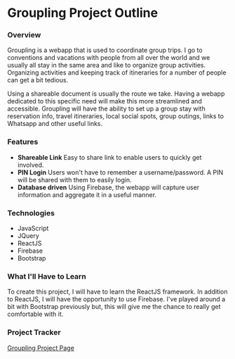 # Groupling Project Outline
### Overview
Groupling is a webapp that is used to coordinate group trips. I go to conventions and vacations with people from all over the world and we usually all stay in the same area and like to organize group activities. Organizing activities and keeping track of itineraries for a number of people can get a bit tedious. 

Using a shareable document is usually the route we take. Having a webapp dedicated to this specific need will make this more streamlined and accessible. Groupling will have the ability to set up a group stay with reservation info, travel itineraries, local social spots, group outings, links to Whatsapp and other useful links. 

### Features
* **Shareable Link** Easy to share link to enable users to quickly get involved.
* **PIN Login** Users won't have to remember a username/password. A PIN will be shared with them to easily login.
* **Database driven** Using Firebase, the webapp will capture user information and aggregate it in a useful manner.

### Technologies
* JavaScript
* JQuery
* ReactJS
* Firebase
* Bootstrap

### What I'll Have to Learn
To create this project, I will have to learn the ReactJS framework. In addition to ReactJS, I will have the opportunity to use Firebase. I've played around a bit with Bootstrap previously but, this will give me the chance to really get comfortable with it. 

### Project Tracker
[Groupling Project Page](https://trello.com/b/Dq5Nt6Xq/groupling "Groupling Project Page")



